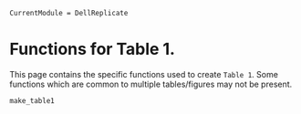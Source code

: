 ```@meta
CurrentModule = DellReplicate
```
# Functions for Table 1.

This page contains the specific functions used to create `Table 1`. Some functions which are common to multiple tables/figures may not be present.


```@docs
make_table1
```